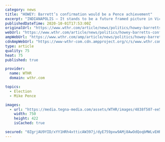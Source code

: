 ```yaml
---
category: news
title: "HOWEY: Barrett’s confirmation would be a Pence achievement"
excerpt: "INDIANAPOLIS — It stands to be a future framed picture in Vice President Mike Pence’s office: On Monday, he was climbing the U.S. Capitol steps with 7th Circuit Judge Amy Coney Barrett of South Bend. The tall, slender judge is adjusting her necklace ..."
publishedDateTime: 2020-10-01T17:53:00Z
originalUrl: "https://www.wthr.com/article/news/politics/howey-barretts-confirmation-would-be-a-pence-achievement/531-50c708f0-3362-4c64-bafe-c950a50feea6"
webUrl: "https://www.wthr.com/article/news/politics/howey-barretts-confirmation-would-be-a-pence-achievement/531-50c708f0-3362-4c64-bafe-c950a50feea6"
ampWebUrl: "https://www.wthr.com/amp/article/news/politics/howey-barretts-confirmation-would-be-a-pence-achievement/531-50c708f0-3362-4c64-bafe-c950a50feea6"
cdnAmpWebUrl: "https://www-wthr-com.cdn.ampproject.org/c/s/www.wthr.com/amp/article/news/politics/howey-barretts-confirmation-would-be-a-pence-achievement/531-50c708f0-3362-4c64-bafe-c950a50feea6"
type: article
quality: 75
heat: 75
published: true

provider:
  name: WTHR
  domain: wthr.com

topics:
  - Election
  - Mike Pence

images:
  - url: "https://media.tegna-media.com/assets/WTHR/images/4838f507-ee58-4933-a763-e651d9425d5e/4838f507-ee58-4933-a763-e651d9425d5e_750x422.jpg"
    width: 750
    height: 422
    isCached: true

secured: "0ZgrjAU9YID/xYY1HRh4xtticAW397j/dyE759pxw9AMj8AwOdQoqbMWLvEHRMIRd7UJ41Qbi5mJ+HR1pK+DGAtf0NifmD05MSmU3YTzVdX4cRCz47leI9VQSXQE4OfoettQsTgPVVnz+Uk+7x2i6sxflD74M0fbK87bRCf6g7UXhQ/z6t9keo6wqkeVDy/c/jYDcFe0jmsShnax7n16t4l/WWrMNFXpy7u3r10d/FZXD35sgXAmbVP5a2hm27kayGZU7jVAIn1+jAqm4NQ7GzGp0lscsn5bp3UNqTGAhqpBaIcEsWa6g7m6lN5wIzUW1Q1bKl6bVx0VC7eP4ItMcMFEV1Peta+EBQ6ARPLUoT8=;9zduA9itSwxn9Kwving0WA=="
---
```


